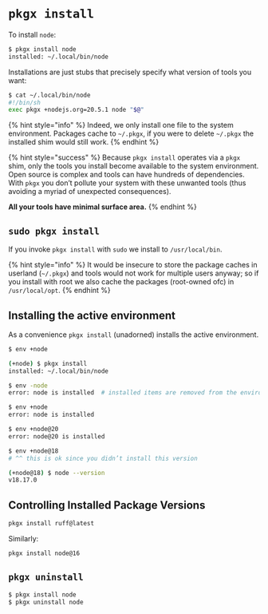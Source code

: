 # `pkgx install`

To install `node`:

```sh
$ pkgx install node
installed: ~/.local/bin/node
```

Installations are just stubs that precisely specify what version of tools you
want:

```sh
$ cat ~/.local/bin/node
#!/bin/sh
exec pkgx +nodejs.org=20.5.1 node "$@"
```

{% hint style="info" %}
Indeed, we only install one file to the system environment.
Packages cache to `~/.pkgx`, if you were to delete `~/.pkgx` the installed shim
would still work.
{% endhint %}

{% hint style="success" %}
Because `pkgx install` operates via a `pkgx` shim, only the tools you install
become available to the system environment. Open source is complex and tools
can have hundreds of dependencies. With `pkgx` you don’t pollute your system
with these unwanted tools (thus avoiding a myriad of unexpected consequences).

**All your tools have minimal surface area.**
{% endhint %}


## `sudo pkgx install`

If you invoke `pkgx install` with `sudo` we install to `/usr/local/bin`.

{% hint style="info" %}
It would be insecure to store the package caches in userland (`~/.pkgx`)
and tools would not work for multiple users anyway; so if you install with
root we also cache the packages (root-owned ofc) in `/usr/local/opt`.
{% endhint %}


## Installing the active environment

As a convenience `pkgx install` (unadorned) installs the active environment.

```sh
$ env +node

(+node) $ pkgx install
installed: ~/.local/bin/node

$ env -node
error: node is installed  # installed items are removed from the environment

$ env +node
error: node is installed

$ env +node@20
error: node@20 is installed

$ env +node@18
# ^^ this is ok since you didn’t install this version

(+node@18) $ node --version
v18.17.0
```


## Controlling Installed Package Versions

```sh
pkgx install ruff@latest
```

Similarly:

```sh
pkgx install node@16
```


## `pkgx uninstall`

```sh
$ pkgx install node
$ pkgx uninstall node
```
